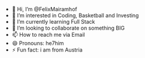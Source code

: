 - 👋 Hi, I’m @FelixMairamhof
- 👀 I’m interested in Coding, Basketball and Investing
- 🌱 I’m currently learning Full Stack
- 💞️ I’m looking to collaborate on something BIG
- 📫 How to reach me via Email
- 😄 Pronouns: he7him
- ⚡ Fun fact: i am from Austria

<!---
FelixMairamhof/FelixMairamhof is a ✨ special ✨ repository because its `README.md` (this file) appears on your GitHub profile.
You can click the Preview link to take a look at your changes.
--->
